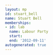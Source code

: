 ```yaml
---
layout: mp
id: stuart_bell
name: Stuart Bell
memberships:
- id: lab
  name: Labour Party
  start: 
  end: '2012-09-11'
autogenerated: true
---
```


